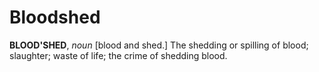# Bloodshed

**BLOOD'SHED**, _noun_ \[blood and shed.\] The shedding or spilling of blood; slaughter; waste of life; the crime of shedding blood.